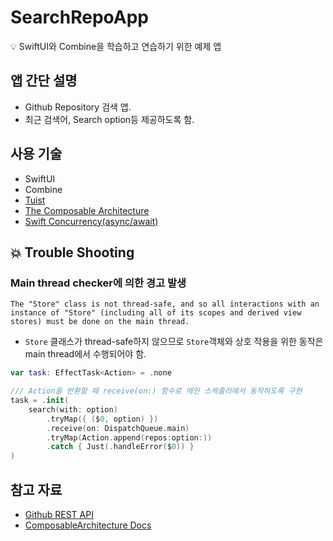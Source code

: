 # SearchRepoApp

<aside>
💡 SwiftUI와 Combine을 학습하고 연습하기 위한 예제 앱

</aside>

## 앱 간단 설명

- Github Repository 검색 앱.
- 최근 검색어, Search option등 제공하도록 함.

## 사용 기술

- SwiftUI
- Combine
- [Tuist](https://tuist.io)
- [The Composable Architecture](https://github.com/pointfreeco/swift-composable-architecture)
- [Swift Concurrency(async/await)](Documents/Concurrency.md)

## 💥 Trouble Shooting
### Main thread checker에 의한 경고 발생
`The "Store" class is not thread-safe, and so all interactions with an instance of "Store" (including all of its scopes and derived view stores) must be done on the main thread.`
- `Store` 클래스가 thread-safe하지 않으므로 `Store`객체와 상호 작용을 위한 동작은 main thread에서 수행되어야 함.

```swift
var task: EffectTask<Action> = .none

/// Action을 반환할 때 receive(on:) 함수로 메인 스케줄러에서 동작하도록 구현
task = .init(
    search(with: option)
        .tryMap({ ($0, option) })
        .receive(on: DispatchQueue.main)
        .tryMap(Action.append(repos:option:))
        .catch { Just(.handleError($0)) }
)
```

## 참고 자료
- [Github REST API](https://docs.github.com/ko/rest?apiVersion=2022-11-28)
- [ComposableArchitecture Docs](https://pointfreeco.github.io/swift-composable-architecture/main/documentation/composablearchitecture)
